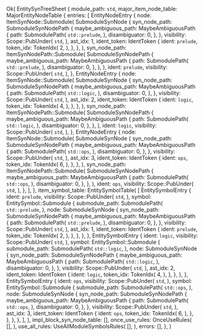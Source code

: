 Ok(
    EntitySynTreeSheet {
        module_path: `std`,
        major_item_node_table: MajorEntityNodeTable {
            entries: [
                EntityNodeEntry {
                    node: ItemSynNode::Submodule(
                        SubmoduleSynNode {
                            syn_node_path: SubmoduleSynNodePath {
                                maybe_ambiguous_path: MaybeAmbiguousPath {
                                    path: SubmodulePath(
                                        `std::prelude`,
                                    ),
                                    disambiguator: 0,
                                },
                            },
                            visibility: Scope::PubUnder(
                                `std`,
                            ),
                            ast_idx: 1,
                            ident_token: IdentToken {
                                ident: `prelude`,
                                token_idx: TokenIdx(
                                    2,
                                ),
                            },
                        },
                    ),
                    syn_node_path: ItemSynNodePath::Submodule(
                        SubmoduleSynNodePath {
                            maybe_ambiguous_path: MaybeAmbiguousPath {
                                path: SubmodulePath(
                                    `std::prelude`,
                                ),
                                disambiguator: 0,
                            },
                        },
                    ),
                    ident: `prelude`,
                    visibility: Scope::PubUnder(
                        `std`,
                    ),
                },
                EntityNodeEntry {
                    node: ItemSynNode::Submodule(
                        SubmoduleSynNode {
                            syn_node_path: SubmoduleSynNodePath {
                                maybe_ambiguous_path: MaybeAmbiguousPath {
                                    path: SubmodulePath(
                                        `std::logic`,
                                    ),
                                    disambiguator: 0,
                                },
                            },
                            visibility: Scope::PubUnder(
                                `std`,
                            ),
                            ast_idx: 2,
                            ident_token: IdentToken {
                                ident: `logic`,
                                token_idx: TokenIdx(
                                    4,
                                ),
                            },
                        },
                    ),
                    syn_node_path: ItemSynNodePath::Submodule(
                        SubmoduleSynNodePath {
                            maybe_ambiguous_path: MaybeAmbiguousPath {
                                path: SubmodulePath(
                                    `std::logic`,
                                ),
                                disambiguator: 0,
                            },
                        },
                    ),
                    ident: `logic`,
                    visibility: Scope::PubUnder(
                        `std`,
                    ),
                },
                EntityNodeEntry {
                    node: ItemSynNode::Submodule(
                        SubmoduleSynNode {
                            syn_node_path: SubmoduleSynNodePath {
                                maybe_ambiguous_path: MaybeAmbiguousPath {
                                    path: SubmodulePath(
                                        `std::ops`,
                                    ),
                                    disambiguator: 0,
                                },
                            },
                            visibility: Scope::PubUnder(
                                `std`,
                            ),
                            ast_idx: 3,
                            ident_token: IdentToken {
                                ident: `ops`,
                                token_idx: TokenIdx(
                                    6,
                                ),
                            },
                        },
                    ),
                    syn_node_path: ItemSynNodePath::Submodule(
                        SubmoduleSynNodePath {
                            maybe_ambiguous_path: MaybeAmbiguousPath {
                                path: SubmodulePath(
                                    `std::ops`,
                                ),
                                disambiguator: 0,
                            },
                        },
                    ),
                    ident: `ops`,
                    visibility: Scope::PubUnder(
                        `std`,
                    ),
                },
            ],
        },
        item_symbol_table: EntitySymbolTable(
            [
                EntitySymbolEntry {
                    ident: `prelude`,
                    visibility: Scope::PubUnder(
                        `std`,
                    ),
                    symbol: EntitySymbol::Submodule {
                        submodule_path: SubmodulePath(
                            `std::prelude`,
                        ),
                        node: SubmoduleSynNode {
                            syn_node_path: SubmoduleSynNodePath {
                                maybe_ambiguous_path: MaybeAmbiguousPath {
                                    path: SubmodulePath(
                                        `std::prelude`,
                                    ),
                                    disambiguator: 0,
                                },
                            },
                            visibility: Scope::PubUnder(
                                `std`,
                            ),
                            ast_idx: 1,
                            ident_token: IdentToken {
                                ident: `prelude`,
                                token_idx: TokenIdx(
                                    2,
                                ),
                            },
                        },
                    },
                },
                EntitySymbolEntry {
                    ident: `logic`,
                    visibility: Scope::PubUnder(
                        `std`,
                    ),
                    symbol: EntitySymbol::Submodule {
                        submodule_path: SubmodulePath(
                            `std::logic`,
                        ),
                        node: SubmoduleSynNode {
                            syn_node_path: SubmoduleSynNodePath {
                                maybe_ambiguous_path: MaybeAmbiguousPath {
                                    path: SubmodulePath(
                                        `std::logic`,
                                    ),
                                    disambiguator: 0,
                                },
                            },
                            visibility: Scope::PubUnder(
                                `std`,
                            ),
                            ast_idx: 2,
                            ident_token: IdentToken {
                                ident: `logic`,
                                token_idx: TokenIdx(
                                    4,
                                ),
                            },
                        },
                    },
                },
                EntitySymbolEntry {
                    ident: `ops`,
                    visibility: Scope::PubUnder(
                        `std`,
                    ),
                    symbol: EntitySymbol::Submodule {
                        submodule_path: SubmodulePath(
                            `std::ops`,
                        ),
                        node: SubmoduleSynNode {
                            syn_node_path: SubmoduleSynNodePath {
                                maybe_ambiguous_path: MaybeAmbiguousPath {
                                    path: SubmodulePath(
                                        `std::ops`,
                                    ),
                                    disambiguator: 0,
                                },
                            },
                            visibility: Scope::PubUnder(
                                `std`,
                            ),
                            ast_idx: 3,
                            ident_token: IdentToken {
                                ident: `ops`,
                                token_idx: TokenIdx(
                                    6,
                                ),
                            },
                        },
                    },
                },
            ],
        ),
        impl_block_syn_node_table: [],
        once_use_rules: OnceUseRules(
            [],
        ),
        use_all_rules: UseAllModuleSymbolsRules(
            [],
        ),
        errors: [],
    },
)